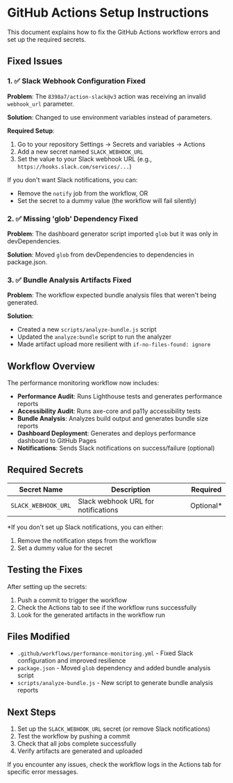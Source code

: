 # GitHub Actions Setup Instructions

This document explains how to fix the GitHub Actions workflow errors and set up the required secrets.

## Fixed Issues

### 1. ✅ Slack Webhook Configuration Fixed

**Problem**: The `8398a7/action-slack@v3` action was receiving an invalid `webhook_url` parameter.

**Solution**: Changed to use environment variables instead of parameters.

**Required Setup**:
1. Go to your repository Settings → Secrets and variables → Actions
2. Add a new secret named `SLACK_WEBHOOK_URL`
3. Set the value to your Slack webhook URL (e.g., `https://hooks.slack.com/services/...`)

If you don't want Slack notifications, you can:
- Remove the `notify` job from the workflow, OR
- Set the secret to a dummy value (the workflow will fail silently)

### 2. ✅ Missing 'glob' Dependency Fixed

**Problem**: The dashboard generator script imported `glob` but it was only in devDependencies.

**Solution**: Moved `glob` from devDependencies to dependencies in package.json.

### 3. ✅ Bundle Analysis Artifacts Fixed

**Problem**: The workflow expected bundle analysis files that weren't being generated.

**Solution**: 
- Created a new `scripts/analyze-bundle.js` script
- Updated the `analyze:bundle` script to run the analyzer
- Made artifact upload more resilient with `if-no-files-found: ignore`

## Workflow Overview

The performance monitoring workflow now includes:

- **Performance Audit**: Runs Lighthouse tests and generates performance reports
- **Accessibility Audit**: Runs axe-core and pa11y accessibility tests
- **Bundle Analysis**: Analyzes build output and generates bundle size reports
- **Dashboard Deployment**: Generates and deploys performance dashboard to GitHub Pages
- **Notifications**: Sends Slack notifications on success/failure (optional)

## Required Secrets

| Secret Name | Description | Required |
|------------|-------------|----------|
| `SLACK_WEBHOOK_URL` | Slack webhook URL for notifications | Optional* |

*If you don't set up Slack notifications, you can either:
1. Remove the notification steps from the workflow
2. Set a dummy value for the secret

## Testing the Fixes

After setting up the secrets:

1. Push a commit to trigger the workflow
2. Check the Actions tab to see if the workflow runs successfully
3. Look for the generated artifacts in the workflow run

## Files Modified

- `.github/workflows/performance-monitoring.yml` - Fixed Slack configuration and improved resilience
- `package.json` - Moved `glob` dependency and added bundle analysis script
- `scripts/analyze-bundle.js` - New script to generate bundle analysis reports

## Next Steps

1. Set up the `SLACK_WEBHOOK_URL` secret (or remove Slack notifications)
2. Test the workflow by pushing a commit
3. Check that all jobs complete successfully
4. Verify artifacts are generated and uploaded

If you encounter any issues, check the workflow logs in the Actions tab for specific error messages.
